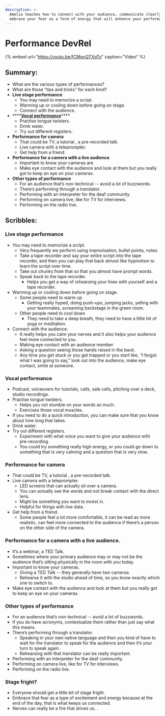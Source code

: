 ```yaml
---
description: >-
  Amelia teaches how to connect with your audience, communicate clearly, and
  embrace your fear as a form of energy that will enhance your performance.
---
```


# Performance DevRel



{% embed url="https://youtu.be/fCMqvQTXqTo" caption="Video" %}

## Summary:

* What are the various types of performances?
* What are those “tips and tricks” for each kind?
* **Live stage performance** 
  * You may need to memorize a script. 
  * Warming up or cooling down before going on stage.
  * Connect with the audience. 
* \*\*\*\*[**Vocal performance**](https://youtu.be/fCMqvQTXqTo)\*\*\*\*
  * Practise tongue twisters. 
  * Drink water. 
  * Try out different registers.
* **Performance for camera** 
  * That could be TV, a tutorial , a pre-recorded talk. 
  * Live camera with a teleprompter. 
  * Get help from a friend. 
* **Performance for a camera with a live audience**
  * Important to know your cameras are
  * Make eye contact with the audience and look at them but you really got to keep an eye on your cameras. 
* **Other types of performance** 
  * For an audience that’s non-technical -- avoid a lot of buzzwords. 
  * There’s performing through a translator. 
  * Performing with an interpreter for the deaf community. 
  * Performing on camera live, like for TV for interviews. 
  * Performing on the radio live.

## Scribbles:

### Live stage performance 

* You may need to memorize a script. 
  * Very frequently we perform using improvisation, bullet points, notes. 
  * Take a tape recorder and say your entire script into the tape recorder, and then you can play that back almost like hypnotism to learn the script over time.
  * Take out chunks from that so that you almost have prompt words. 
  * Speak back to the tape recorder. 
    * Helps you get a way of rehearsing your lines with yourself and a tape recorder. 
* Warming up or cooling down before going on stage.
  * Some people need to warm up
    * Getting really hyped, doing push-ups, jumping jacks, yelling with your teammates, screaming backstage in the green room. 
  * Other people need to cool down
    * They need to take a deep breath, they need to have a little bit of yoga or meditation.
* Connect with the audience. 
  * It really helps you calm your nerves and it also helps your audience feel more connected to you. 
  * Making eye contact with an audience member
  * Asking a question seeing those hands raised in the back. 
  * Any time you get stuck or you get trapped or you start like, “I forgot what I was going to say,” look out into the audience, make eye contact, smile at someone.

### Vocal performance

* Podcast, voiceovers for tutorials, calls, sale calls, pitching over a deck, studio recordings.
* Practise tongue twisters. 
  * Helps you not stumble on your words as much. 
  * Exercises those vocal muscles. 
* If you need to do a quick introduction, you can make sure that you know about how long that takes. 
* Drink water. 
* Try out different registers. 
  * Experiment with what voice you want to give your audience with pre-recording.
  * You could try something really high energy, or you could go down to something that is very calming and a question that is very slow. 

### Performance for camera 

* That could be TV, a tutorial , a pre-recorded talk. 
* Live camera with a teleprompter. 
  * LED screens that can actually sit over a camera. 
  * You can actually see the words and not break contact with the direct lens.
  * Might be something you want to invest in.
  * Helpful for things with live data. 
* Get help from a friend. 
  * Some people feel a lot more comfortable, it can be read as more realistic, can feel more connected to the audience if there’s a person on the other side of the camera.

### Performance for a camera with a live audience. 

* It’s a webinar, a TED Talk.
* Sometimes where your primary audience may or may not be the audience that’s sitting physically in the room with you today.
* Important to know your cameras. 
  * Giving a TED Talk -- they generally have two cameras.
  * Rehearse it with the studio ahead of time, so you know exactly which one to switch to. 
* Make eye contact with the audience and look at them but you really got to keep an eye on your cameras. 

### Other types of performance 

* For an audience that’s non-technical -- avoid a lot of buzzwords. 
* If you do have acronyms, contextualize them rather than just say what this means.
* There’s performing through a translator. 
  * Speaking in your own native language and then you kind of have to wait for the translator to speak for the audience and then it’s your turn to speak again. 
  * Rehearsing with that translator can be really important. 
* Performing with an interpreter for the deaf community. 
* Performing on camera live, like for TV for interviews. 
* Performing on the radio live.

### Stage fright? 

* Everyone should get a little bit of stage fright.
* Embrace that fear as a type of excitement and energy because at the end of the day, that is what keeps us connected.
* Nerves can really be a fire that drives us. .

